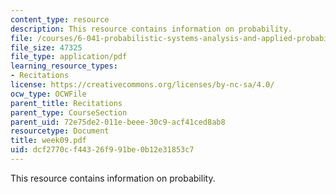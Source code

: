 ```yaml
---
content_type: resource
description: This resource contains information on probability.
file: /courses/6-041-probabilistic-systems-analysis-and-applied-probability-spring-2006/dcf2770cf44326f991be0b12e31853c7_week09.pdf
file_size: 47325
file_type: application/pdf
learning_resource_types:
- Recitations
license: https://creativecommons.org/licenses/by-nc-sa/4.0/
ocw_type: OCWFile
parent_title: Recitations
parent_type: CourseSection
parent_uid: 72e75de2-011e-beee-30c9-acf41ced8ab8
resourcetype: Document
title: week09.pdf
uid: dcf2770c-f443-26f9-91be-0b12e31853c7
---
```

This resource contains information on probability.